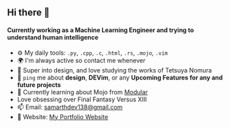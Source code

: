## Hi there 👋

<!--
**sdev138/sdev138** is a ✨ _special_ ✨ repository because its `README.md` (this file) appears on your GitHub profile.

Here are some ideas to get you started:

- 🔭 I’m currently working on ...
- 🌱 I’m currently learning ...
- 👯 I’m looking to collaborate on ...
- 🤔 I’m looking for help with ...
- 💬 Ask me about ...
- 📫 How to reach me: ...
- 😄 Pronouns: ...
- ⚡ Fun fact: ...
-->

#### Currently working as a Machine Learning Engineer and trying to understand human intelligence 
<!--
Full-Stack Developer at [Medicare](https://medicare.pt?ref=github-caneco);<br>
Host/Organizing [Laracon EU](https://laracon.eu?ref=github-caneco);<br>
--> 
- ⚙️ My daily tools: `.py`, `.cpp`, `.c`, `.html`, `.rs`, `.mojo`, `.vim`
- 🌍 I'm always active so contact me whenever
- 💅 Super into design, and love studying the works of Tetsuya Nomura
- 💬 `ping` me about **design**, **DEVim**, or any **Upcoming Features for any and future projects**
- 🌱 Currently learning about Mojo from [Modular](https://www.modular.com/)
- Love obsessing over Final Fantasy Versus XIII
- 📫 Email: samarthdev138@gmail.com
- 🔭 Website: [My Portfolio Website](https://sdev138.github.io/) 
